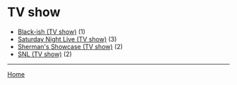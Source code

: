 # TV show

  * [Black-ish (TV show)](./tv-show/black-ish/) (1)
  * [Saturday Night Live (TV show)](./tv-show/saturday-night-live/) (3)
  * [Sherman's Showcase (TV show)](./tv-show/sherman-s-showcase/) (2)
  * [SNL (TV show)](./tv-show/snl/) (2)

----

[Home](../)
